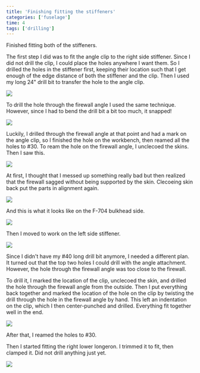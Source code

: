 ```yaml
---
title: 'Finishing fitting the stiffeners'
categories: ['fuselage']
time: 4
tags: ['drilling']
---
```


Finished fitting both of the stiffeners.

<!-- more -->

The first step I did was to fit the angle clip to the right side stiffener. Since I did not drill the clip, I could place the holes anywhere I want them. So I drilled the holes in the stiffener first, keeping their location such that I get enough of the edge distance of both the stiffener and the clip. Then I used my long 24" drill bit to transfer the hole to the angle clip.

![](0-drilling-the-angle-clip.jpeg)

To drill the hole through the firewall angle I used the same technique. However, since I had to bend the drill bit a bit too much, it snapped! 

![](1-drill-bit-snapped.jpeg)

Luckily, I drilled through the firewall angle at that point and had a mark on the angle clip, so I finished the hole on the workbench, then reamed all the holes to #30. To ream the hole on the firewall angle, I unclecoed the skins. Then I saw this.

![](2-hole-does-not-match.jpeg)

At first, I thought that I messed up something really bad but then realized that the firewall sagged without being supported by the skin. Clecoeing skin back put the parts in alignment again.

![](3-all-is-good.jpeg)

And this is what it looks like on the F-704 bulkhead side.

![](4-closer-view.jpeg)

Then I moved to work on the left side stiffener.

![](5-the-left-side.jpeg)

Since I didn't have my #40 long drill bit anymore, I needed a different plan. It turned out that the top two holes I could drill with the angle attachment. However, the hole through the firewall angle was too close to the firewall.

To drill it, I marked the location of the clip, unclecoed the skin, and drilled the hole through the firewall angle from the outside. Then I put everything back together and marked the location of the hole on the clip by twisting the drill through the hole in the firewall angle by hand. This left an indentation on the clip, which I then center-punched and drilled. Everything fit together well in the end.

![](6-clip-fitted.jpeg)

After that, I reamed the holes to #30.

Then I started fitting the right lower longeron. I trimmed it to fit, then clamped it. Did not drill anything just yet.

![](7-fitting-the-lower-longeron.jpeg)